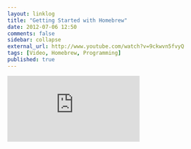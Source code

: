 ```yaml
---
layout: linklog
title: "Getting Started with Homebrew"
date: 2012-07-06 12:50
comments: false
sidebar: collapse
external_url: http://www.youtube.com/watch?v=9ckwvn5fvyQ 
tags: [Video, Homebrew, Programming]
published: true
---
```



<div class="flex-video"><iframe src="http://www.youtube.com/embed/9ckwvn5fvyQ" frameborder="0" allowfullscreen></iframe></div>

